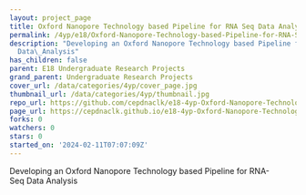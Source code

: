 ```yaml
---
layout: project_page
title: Oxford Nanopore Technology based Pipeline for RNA Seq Data Analysis
permalink: /4yp/e18/Oxford-Nanopore-Technology-based-Pipeline-for-RNA-Seq-Data-Analysis/
description: "Developing an Oxford Nanopore Technology based Pipeline for RNA-Seq\_\
  Data\_Analysis"
has_children: false
parent: E18 Undergraduate Research Projects
grand_parent: Undergraduate Research Projects
cover_url: /data/categories/4yp/cover_page.jpg
thumbnail_url: /data/categories/4yp/thumbnail.jpg
repo_url: https://github.com/cepdnaclk/e18-4yp-Oxford-Nanopore-Technology-based-Pipeline-for-RNA-Seq-Data-Analysis
page_url: https://cepdnaclk.github.io/e18-4yp-Oxford-Nanopore-Technology-based-Pipeline-for-RNA-Seq-Data-Analysis
forks: 0
watchers: 0
stars: 0
started_on: '2024-02-11T07:07:09Z'
---
```


Developing an Oxford Nanopore Technology based Pipeline for RNA-Seq Data Analysis
